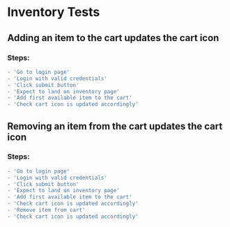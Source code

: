 # Inventory Tests

## Adding an item to the cart updates the cart icon

### Steps:

```typescript
- 'Go to login page'
- 'Login with valid credentials'
- 'Click submit button'
- 'Expect to land on inventory page'
- 'Add first available item to the cart'
- 'Check cart icon is updated accordingly'
```

## Removing an item from the cart updates the cart icon

### Steps:

```typescript
- 'Go to login page'
- 'Login with valid credentials'
- 'Click submit button'
- 'Expect to land on inventory page'
- 'Add first available item to the cart'
- 'Check cart icon is updated accordingly'
- 'Remove item from cart'
- 'Check cart icon is updated accordingly'
```

